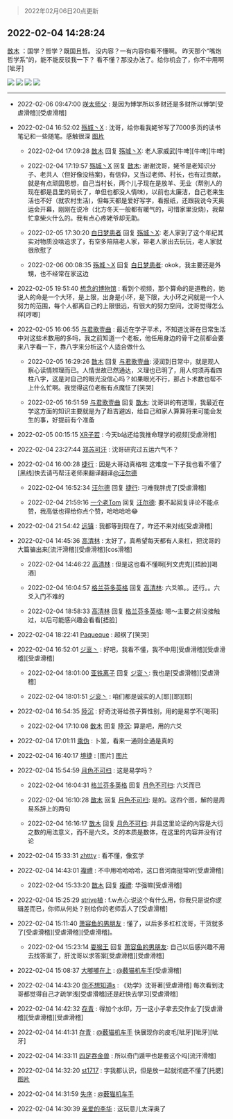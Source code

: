 > 2022年02月06日20点更新
<link rel="stylesheet" href="https://cdn.jsdelivr.net/gh/taotie6/sampleJSON@main/css/photo_show.css">
<meta name="referrer" content="no-referrer" />


 ## 2022-02-04 14:28:24 

 [㪚木](https://www.coolapk.com/feed/33300904?shareKey=NTBiYTkyNGIzZWI3NjFmY2RkMjY~) ：国学？哲学？既国且哲。
没内容？一有内容你看不懂啊。
昨天那个“嘴炮哲学系”的，能不能反驳我一下？
看不懂？那没办法了。给你机会了，你不中用啊[呲牙] 

<div class="album">
<img class="img-item" src="http://image.coolapk.com/feed/2022/0204/14/1081091_79dbd298_6101_8228_198@1080x1237.jpeg" />
<img class="img-item" src="http://image.coolapk.com/feed/2022/0204/14/1081091_42047be6_6101_8235_213@1080x1232.jpeg" />
<img class="img-item" src="http://image.coolapk.com/feed/2022/0204/14/1081091_858b55ef_6101_8239_542@1080x1116.png" />
<img class="img-item" src="http://image.coolapk.com/feed/2022/0204/14/1081091_6aa9d996_6101_8246_76@1080x1069.png" />
</div>

 ------- 

- 2022-02-06 09:47:00 [咲太师父](uid=3915215) : 是因为博学所以多财还是多财所以博学[受虐滑稽][受虐滑稽] 

- 2022-02-04 16:52:02 [殇城丶X](uid=2829111) : 沈哥，给你看我姥爷写了7000多页的读书笔记和一些随笔。感触很深 [图片](http://image.coolapk.com/feed/2022/0204/16/2829111_1b9aca17_4721_2426_44@1954x4240.jpeg)

    - 2022-02-04 17:09:28 [㪚木](uid=1081091) 回复 [殇城丶X](uid=2829111): 老人家威武[牛啤][牛啤][牛啤] 

    - 2022-02-04 17:19:57 [殇城丶X](uid=2829111) 回复 [㪚木](uid=1081091): 谢谢沈哥，姥爷是老知识分子、老共人（但好像没档案)，有信仰，又当过老师、村长，也有过贡献，就是有点顽固思想，自己当村长，两个儿子现在是放羊、无业（帮别人的现在都是县里的局长了，单但也都没人情味)，以前也太廉洁，自己老来生活也不好（就农村生活)，但每天都是爱好写字，看报纸<!--break-->，还跟我说今天奥运会开幕，刚刚在说冷（北方冬天一般都有暖气的，可惜家里没烧)，我帮忙拿柴火什么的。我有点心疼姥爷却无助。 

    - 2022-02-05 17:30:20 [白日梦患者](uid=533502) 回复 [殇城丶X](uid=2829111): 老人家到了这个年纪其实对物质没啥追求了，有空多陪陪老人家，带老人家出去玩玩，老人家就很欣慰了 

    - 2022-02-06 00:08:35 [殇城丶X](uid=2829111) 回复 [白日梦患者](uid=533502): okok，我主要还是外甥，也不经常在家这边 

- 2022-02-05 19:51:40 [想念的博物馆](uid=2050601) : 看到个视频，那个算命的是道教的，她说人的命是一个大环，是上限，出身是小环，是下限，大小环之间就是一个人努力的范围，每个人都离自己的上限很远，有很大的努力空间，沈哥觉得怎么样[哼唧] 

- 2022-02-05 16:06:55 [与君歌壹曲](uid=1115264) : 最近在学子平术，不知道沈哥在日常生活中对这些术数用的多吗，我之前知道一个老板，他任用身边的骨干之前都会要来八字看一下，靠八字来分析这个人适合做什么 

    - 2022-02-05 16:29:26 [㪚木](uid=1081091) 回复 [与君歌壹曲](uid=1115264): 浸润到日常中，就是观人察心读情辨理而已。人情世故已然通达，义理也已明了，用人何须再看四柱八字，这是对自己的眼光没信心吗？如果眼光不行，那占卜术数也帮不上什么忙啊。我觉得这位老板有点魔怔了[笑哭] 

    - 2022-02-05 16:51:59 [与君歌壹曲](uid=1115264) 回复 [㪚木](uid=1081091): 沈哥讲的有道理，我最近在学这方面的知识主要就是为了趋吉避凶，给自己和家人算算将来可能会发生的事，好提前有个准备 

- 2022-02-05 00:15:15 [XR子若](uid=1983997) : 今天b站还给我推命理学的视频[受虐滑稽] 

- 2022-02-04 23:27:44 [郑苏可汗](uid=678781) : 沈哥研究过五运六气不？ 

- 2022-02-04 16:00:28 [捷行](uid=1629443) : 因是大哥动真格啦   这难度一下子我也看不懂了 [黑线]快去请丐帮汪老师来翻译翻译<a class="feed-link-uname" href="/u/汪尔德">@汪尔德</a> 

    - 2022-02-04 16:52:34 [汪尔德](uid=1595236) 回复 [捷行](uid=1629443): 刁难我胖虎了[受虐滑稽] 

    - 2022-02-04 21:59:16 [一个老Tom](uid=1885797) 回复 [汪尔德](uid=1595236): 要不起回复评论不能点赞，我高低也得给你点个赞，哈哈哈哈😂 

- 2022-02-04 21:54:42 [远镇](uid=1471248) : 我都等到现在了，咋还不来对线[受虐滑稽] 

- 2022-02-04 14:45:36 [高清林](uid=8114305) : 太好了，真希望每天都有人来杠，把沈哥的大篇骗出来[流汗滑稽][受虐滑稽][cos滑稽] 

    - 2022-02-04 14:46:22 [高清林](uid=8114305) : 但是这也看不懂啊[列文虎克][捂脸][喝酒] 

    - 2022-02-04 16:04:57 [格兰芬多英格](uid=4157384) 回复 [高清林](uid=8114305): 六爻嘛。。还行。。六爻入门不难的 

    - 2022-02-04 18:58:33 [高清林](uid=8114305) 回复 [格兰芬多英格](uid=4157384): 嗯～主要之前没接触过，以后可能感兴趣会看看[捂脸] 

- 2022-02-04 18:22:41 [Paqueque](uid=685582) : 超纲了[笑哭] 

- 2022-02-04 16:52:01 [ジ衮丶](uid=494451) : 好吧，我看不懂，我不中用[受虐滑稽][受虐滑稽][受虐滑稽] 

    - 2022-02-04 18:01:00 [亚铁离子](uid=2220712) 回复 [ジ衮丶](uid=494451): 我也是[受虐滑稽][受虐滑稽] 

    - 2022-02-04 18:01:51 [ジ衮丶](uid=494451) : 咱们都是诚实的人[耶][耶][耶] 

- 2022-02-04 16:54:35 [陸沉](uid=1527530) : 好奇沈哥给孩子算性别，用的是易学不[喝茶] 

    - 2022-02-04 17:10:08 [㪚木](uid=1081091) 回复 [陸沉](uid=1527530): 算是吧，用的六爻 

- 2022-02-04 17:01:11 [乘伪](uid=3843637) : 卜筮，看来一通则全通是真的 

- 2022-02-04 16:40:17 [境捷](uid=766594) : [图片] [图片](http://image.coolapk.com/feed/2022/0204/16/766594_04a10f81_4016_4628_546@300x153.gif)

- 2022-02-04 15:54:59 [月色不可扫](uid=3639201) : 这是易学吗？ 

    - 2022-02-04 16:04:31 [格兰芬多英格](uid=4157384) 回复 [月色不可扫](uid=3639201): 六爻而已 

    - 2022-02-04 16:10:28 [㪚木](uid=1081091) 回复 [月色不可扫](uid=3639201): 是的。这四个图，解的是周易系辞上的两句 

    - 2022-02-04 16:16:17 [㪚木](uid=1081091) 回复 [月色不可扫](uid=3639201): 并且这里论证的内容是大衍之数的用法意义，而不是六爻。爻的本质是数体，在这里的内容并没有讨论 

- 2022-02-04 15:33:31 [zhttty](uid=269696) : 看不懂，像玄学 

- 2022-02-04 14:43:01 [複禮](uid=1437066) : 不中用哈哈哈哈，这口音河南挺常听[受虐滑稽] 

    - 2022-02-04 15:33:20 [㪚木](uid=1081091) 回复 [複禮](uid=1437066): 华强嘛[受虐滑稽] 

- 2022-02-04 15:25:29 [strive植](uid=1468928) : f.w点心:说这个有什么用，你我只是说你逻辑差而已，你师从何处？别给你的老师丢人了[受虐滑稽] 

- 2022-02-04 15:11:40 [萧容鱼的男朋友](uid=2377889) : 懂了，以后多多杠杠沈哥，干货就多了[受虐滑稽][受虐滑稽][受虐滑稽]。 

    - 2022-02-04 15:23:14 [耍猴王](uid=2055455) 回复 [萧容鱼的男朋友](uid=2377889): 自己以后感兴趣不用去找答案了，肝沈哥以求答案[受虐滑稽][受虐滑稽] 

- 2022-02-04 15:08:37 [大嘟嘟在上](uid=4316956) : <a class="feed-link-uname" href="/u/薮猫机车手">@薮猫机车手</a>[受虐滑稽] 

- 2022-02-04 14:43:20 [你不想知道s](uid=2029248) : 《劝学》沈哥著[受虐滑稽]
每次看到沈哥都觉得自己才疏学浅[受虐滑稽]还是赶快去学习[受虐滑稽] 

- 2022-02-04 14:42:32 [存青](uid=1006954) : 得加个水印，万一这小子拿去交作业了[受虐滑稽][受虐滑稽][受虐滑稽] 

- 2022-02-04 14:41:31 [存青](uid=1006954) : <a class="feed-link-uname" href="/u/薮猫机车手">@薮猫机车手</a> 快展现你的皮毛[呲牙][呲牙][呲牙] 

- 2022-02-04 14:33:11 [四足吞金兽](uid=2416312) : 所以奇门遁甲也是套这个吗[流汗滑稽] 

- 2022-02-04 14:32:20 [st1717](uid=1303467) : 字我都认识，但是放一起就彻底不懂了[托腮] [图片](http://image.coolapk.com/feed/2020/0406/11/1118512_e7d7293b_3508_9716@204x360.gif)

- 2022-02-04 14:31:59 [失序](uid=1009107) : <a class="feed-link-uname" href="/u/薮猫机车手">@薮猫机车手</a> 

- 2022-02-04 14:30:39 [亲爱的李华](uid=1323228) : 这玩意儿太深奥了 

